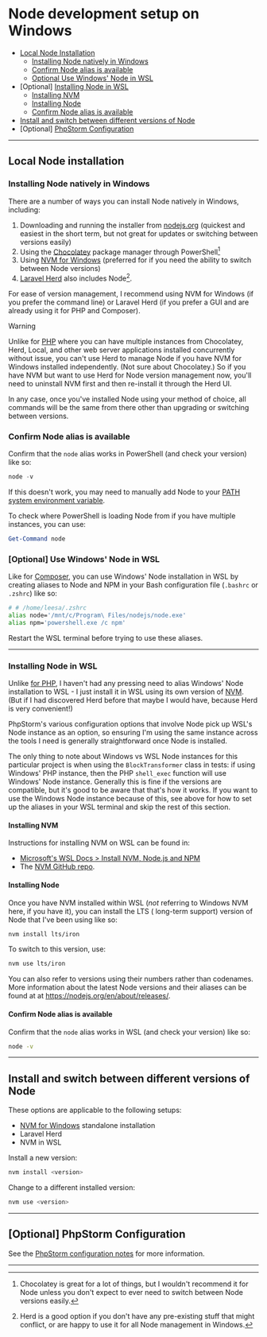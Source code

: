 # Node development setup on Windows

- [Local Node Installation](#local-node-installation)
    - [Installing Node natively in Windows](#installing-node-natively-in-windows)
    - [Confirm Node alias is available](#confirm-node-alias-is-available)
    - [Optional Use Windows' Node in WSL](#optional-use-windows-node-in-wsl)
- [Optional] [Installing Node in WSL](#installing-node-in-wsl)
    - [Installing NVM](#installing-nvm)
    - [Installing Node](#installing-node)
    - [Confirm Node alias is available](#confirm-node-alias-is-available)
- [Install and switch between different versions of Node](#install-and-switch-between-different-versions-of-node)
- [Optional] [PhpStorm Configuration](#optional-phpstorm-configuration)

---

## Local Node installation

### Installing Node natively in Windows

There are a number of ways you can install Node natively in Windows, including:

1. Downloading and running the installer from [nodejs.org](https://nodejs.org) (quickest and easiest in the short term,
   but not great for updates or switching between versions easily)
2. Using the [Chocolatey](https://community.chocolatey.org/) package manager through PowerShell[^1]
3. Using [NVM for Windows](https://github.com/coreybutler/nvm-windows) (preferred for if you need the ability to switch
   between Node versions)
4. [Laravel Herd](https://herd.laravel.com/windows) also includes Node[^2].

For ease of version management, I recommend using NVM for Windows (if you prefer the command line) or Laravel Herd (if
you prefer a GUI and are already using it for PHP and Composer).

> [!WARNING]
> Unlike for [PHP](./php.md) where you can have multiple instances from Chocolatey, Herd, Local, and other web server
> applications installed concurrently without issue, you can't use Herd to manage Node if you have NVM for Windows
> installed independently. (Not sure about Chocolatey.) So if you have NVM but want to use Herd for Node version
> management now, you'll need to uninstall NVM first and then re-install it through the Herd UI.

In any case, once you've installed Node using your method of choice, all commands will be the same from there other than
upgrading or switching between versions.

### Confirm Node alias is available

Confirm that the `node` alias works in PowerShell (and check your version) like so:

```PowerShell
node -v
```

If this doesn't work, you may need to manually add Node to your [PATH system environment variable](./path.md).

To check where PowerShell is loading Node from if you have multiple instances, you can use:

```PowerShell
Get-Command node
```

### [Optional] Use Windows' Node in WSL

Like for [Composer](./php.md#optional-use-windows-composer-in-wsl), you can use Windows' Node installation in WSL by
creating aliases to Node and NPM in your Bash configuration file (`.bashrc` or `.zshrc`) like so:

```bash
# # /home/leesa/.zshrc
alias node='/mnt/c/Program\ Files/nodejs/node.exe'
alias npm='powershell.exe /c npm'
```

Restart the WSL terminal before trying to use these aliases.

---

### Installing Node in WSL

Unlike [for PHP](./php.md), I haven't had any pressing need to alias Windows' Node installation to WSL - I just install
it in WSL using its own version of [NVM](https://github.com/nvm-sh/nvm?tab=readme-ov-file#installing-and-updating). (But
if I had discovered Herd before that maybe I would have, because Herd is very convenient!)

PhpStorm's various configuration options that involve Node pick up WSL's Node instance as an option, so ensuring I'm
using the same instance across the tools I need is generally straightforward once Node is installed.

The only thing to note about Windows vs WSL Node instances for this particular project is when using the
`BlockTransformer` class in tests: if using Windows' PHP instance, then the PHP `shell_exec` function will use Windows'
Node instance. Generally this is fine if the versions are compatible, but it's good to be aware that that's how it
works. If you want to use the Windows Node instance because of this, see above for how to set up the aliases in your WSL
terminal and skip the rest of this section.

#### Installing NVM

Instructions for installing NVM on WSL can be found in:

- [Microsoft's WSL Docs > Install NVM, Node.js and NPM](https://learn.microsoft.com/en-us/windows/dev-environment/javascript/nodejs-on-wsl#install-nvm-nodejs-and-npm)
- The [NVM GitHub repo](https://github.com/nvm-sh/nvm?tab=readme-ov-file#installing-and-updating).

#### Installing Node

Once you have NVM installed within WSL (_not_ referring to Windows NVM here, if you have it), you can install the LTS (
long-term support) version of Node that I've been using like so:

```bash
nvm install lts/iron   
```

To switch to this version, use:

```bash
nvm use lts/iron
```

You can also refer to versions using their numbers rather than codenames. More information about the latest Node
versions and their aliases can be found at at https://nodejs.org/en/about/releases/.

#### Confirm Node alias is available

Confirm that the `node` alias works in WSL (and check your version) like so:

```bash
node -v
```

---

## Install and switch between different versions of Node

These options are applicable to the following setups:

- [NVM for Windows](https://github.com/coreybutler/nvm-windows) standalone installation
- Laravel Herd
- NVM in WSL

Install a new version:

```bash
nvm install <version>
```

Change to a different installed version:

```bash
nvm use <version>
```

---

## [Optional] PhpStorm Configuration

See the [PhpStorm configuration notes](./phpstorm.md) for more information.

---
[^1]: Chocolatey is great for a lot of things, but I wouldn't recommend it for Node unless you don't expect to ever need
to switch between Node versions easily.
[^2]:  Herd is a good option if you don't have any pre-existing stuff that might conflict, or are happy to use it for
all Node management in Windows.
